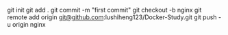 git init
git add .
git commit -m "first commit"
git checkout -b nginx
git remote add origin git@github.com:lushiheng123/Docker-Study.git
git push -u origin nginx
